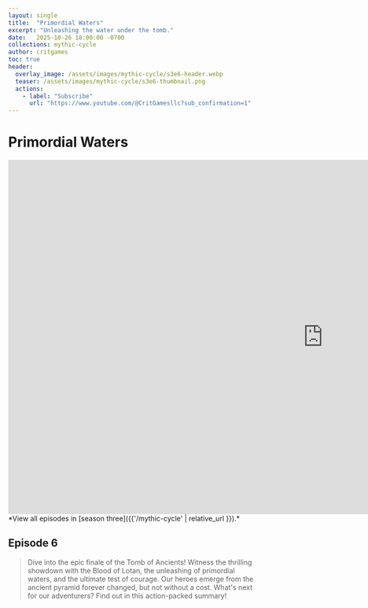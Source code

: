 ```yaml
---
layout: single
title:  "Primordial Waters"
excerpt: "Unleashing the water under the tomb."
date:   2025-10-26 18:00:00 -0700
collections: mythic-cycle
author: critgames
toc: true
header:
  overlay_image: /assets/images/mythic-cycle/s3e6-header.webp
  teaser: /assets/images/mythic-cycle/s3e6-thumbnail.png
  actions:
    - label: "Subscribe"
      url: "https://www.youtube.com/@CritGamesllc?sub_confirmation=1"
---
```


# Primordial Waters
<iframe width="1280" height="720" src="https://www.youtube.com/embed/7aijzfLLaE0?si=dhUGSmgZb0CJ7MSO" title="YouTube video player" frameborder="0" allow="accelerometer; autoplay; clipboard-write; encrypted-media; gyroscope; picture-in-picture; web-share" referrerpolicy="strict-origin-when-cross-origin" allowfullscreen></iframe>
*View all episodes in [season three]({{'/mythic-cycle' | relative_url }}).*

## Episode 6
> Dive into the epic finale of the Tomb of Ancients! Witness the thrilling showdown with the Blood of Lotan, the unleashing of primordial waters, and the ultimate test of courage. Our heroes emerge from the ancient pyramid forever changed, but not without a cost. What's next for our adventurers? Find out in this action-packed summary!
